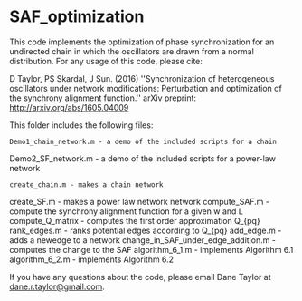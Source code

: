 # SAF_optimization

This code implements the optimization of phase synchronization for an undirected chain in which the 
oscillators are drawn from a normal distribution. For any usage of this code, please cite:

D Taylor, PS Skardal, J Sun. (2016) ''Synchronization of heterogeneous oscillators under network 
modifications: Perturbation and optimization of the synchrony alignment function.'' 
arXiv preprint:  http://arxiv.org/abs/1605.04009

This folder includes the following files:

	Demo1_chain_network.m - a demo of the included scripts for a chain
  Demo2_SF_network.m - a demo of the included scripts for a power-law network

	create_chain.m - makes a chain network
  create_SF.m - makes a power law network network
	compute_SAF.m - compute the synchrony alignment function for a given w and L	
	compute_Q_matrix - computes the first order approximation Q_{pq}
	rank_edges.m - ranks potential edges according to Q_{pq}
	add_edge.m - adds a newedge to a network
	change_in_SAF_under_edge_addition.m - computes the change to the SAF
	algorithm_6_1.m - implements Algorithm 6.1
	algorithm_6_2.m - implements Algorithm 6.2

If you have any questions about the code, please email Dane Taylor at dane.r.taylor@gmail.com.
